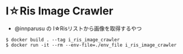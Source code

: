 # I☆Ris Image Crawler
- @innparusu の I☆Risリストから画像を取得するやつ

```
$ docker build . --tag i_ris_image_crawler
$ docker run -it --rm --env-file=./env_file i_ris_image_crawler
```

